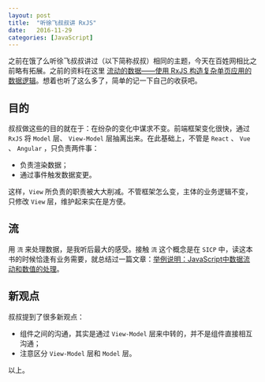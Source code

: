 ```yaml
---
layout: post
title:  "听徐飞叔叔讲 RxJS"
date:   2016-11-29
categories: [JavaScript]
---
```


之前在饿了么听徐飞叔叔讲过（以下简称叔叔）相同的主题，今天在百姓网相比之前略有拓展。之前的资料在这里 [流动的数据——使用 RxJS 构造复杂单页应用的数据逻辑](https://zhuanlan.zhihu.com/p/23305264)。想着也听了这么多了，简单的记一下自己的收获吧。

## 目的

叔叔做这些的目的就在于：在纷杂的变化中谋求不变。前端框架变化很快，通过 `RxJS` 将 `Model` 层、 `View-Model` 层抽离出来。在此基础上，不管是 `React` 、 `Vue` 、 `Angular` ，只负责两件事：

- 负责渲染数据；
- 通过事件触发数据変更。

这样，`View` 所负责的职责被大大削减。不管框架怎么变，主体的业务逻辑不变，只修改 `View` 层，维护起来实在是方便。

## 流

用 `流` 来处理数据，是我听后最大的感受。接触 `流` 这个概念是在 `SICP` 中，读这本书的时候恰逢有业务需要，就总结过一篇文章：[举例说明：JavaScript中数据流动和数值的处理](/2016-07-25/input-value-modify-validate-update.html)。

## 新观点

叔叔提到了很多新观点：

- 组件之间的沟通，其实是通过 `View-Model` 层来中转的，并不是组件直接相互沟通；
- 注意区分 `View-Model` 层和 `Model` 层。

以上。
